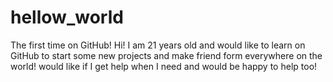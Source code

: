 # hellow_world
The first time on GitHub!
Hi! I am 21 years old and would like to learn on GitHub to start some new projects and make friend form everywhere on the world!
would like if I get help when I need and would be happy to help too!
